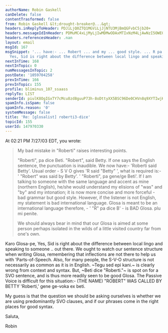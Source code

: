 ```yaml
---
authorName: Robin Gaskell
canDelete: false
contentTrasformed: false
from: Robin Gaskell &lt;drought-breaker@...&gt;
headers.inReplyToHeader: PDJiLjQ0ZTQ1MGViLjJjNTU3MjBmQGFvbC5jb20+
headers.messageIdInHeader: PDMuMC4xLjMyLjIwMDMwODAxMTIxNzM4LjAwNzI5OWE0QHBhY2lmaWMubmV0LmF1Pg==
headers.referencesHeader: .nan
layout: email
msgId: 167
msgSnippet: '... have:- ... Robert ... and my ... good style. ... R pa ... Karo Glosa-pe,
  Yes, Sid is right about the difference between local lingo and speaking to'
nextInTime: 168
nextInTopic: 0
numMessagesInTopic: 2
postDate: '1059704258'
prevInTime: 166
prevInTopic: 155
profile: bliminus_107_ssaass
replyTo: LIST
senderId: piulK8OgIGxTY7cMcu8zd8guuP73h-8oDttyXX5BSC96De0CHVn8q9XYTIwjKIRox1hg43MkEA8BNjMiKT7rvGXGyDawM3_gI8AXOc5gNe3tOGyo0w
spamInfo.isSpam: false
spamInfo.reason: '0'
systemMessage: false
title: 'Re: [glosalist] roberti3-dice'
topicId: 155
userId: 147970330
---
```


At 02:21 PM 7/27/03 EDT, you wrote:
>My bad mistake in "Roberti" raises interesting points.
>
>"Roberti", pa dice Beti.
>"Robert", said Betty.
>If one says the English sentence, the punctuation is inaudible. We now
have:- 
>'Roberti said Betty'.
>Usual order - S V O gives 'R said "Betty" ', what is required is:- '
"Robert" 
>was said by Betty'. ' "Roberti", pa gene/ge Beti'.
>If I am talking to someone with the same language and accent as mine 
>(northern English), he/she would understand my elisions of "was" and "by"
and my 
>intonation; it is now more concise and more forceful - bad grammar but
good style. 
>However, if the listener is not English, my statement is bad international 
>language. Glosa is meant to be an international language therefore, - '
"R" pa 
>dice B' -  is BAD Glosa.
>plu mi penite.
>
>We should always bear in mind that our Glosa is aimed at some person perhaps 
>isolated in the wilds of a little visited country far from one's own.  
>
Karo Glosa-pe,
  Yes, Sid is right about the difference between local lingo and speaking
to someone .. out there.
  We ought to watch our sentence structure when writing Glosa, remembering
that inflections are not there to help us with 'Parts-of-Speech.
  Also, for many people, the S-V-O structure is not necessarily as common
as it is in English.
  ~Tegu sed epi kani.~ is clearly wrong from context and syntax.
  But, ~Beti dice "Roberti."~ is spot on for a SVO sentence, and is thus
more readily seen to be good Glosa.
  The Passive Voice is difficult for this situation:-
        (THE NAME) "ROBERT" WAS CALLED BY BETTY
               'Roberti,' gene ge-voka ex beti.

  My guess is that the question we should be asking ourselves is whether we
are using predominantly SVO clauses, and if our phrases come in the right
places for good syntax.

Saluta,

Robin



